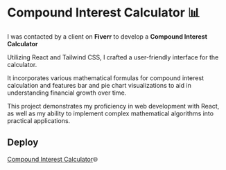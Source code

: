 # Compound Interest Calculator 📊
<p>I was contacted by a client on <b>Fiverr</b> to develop a <b>Compound Interest Calculator</b></p>
<p>Utilizing React and Tailwind CSS, I crafted a user-friendly interface for the calculator.</p>
<p>It incorporates various mathematical formulas for compound interest calculation and features bar and pie chart visualizations to aid in understanding financial growth over time.</p>
<p>This project demonstrates my proficiency in web development with React, as well as my ability to implement complex mathematical algorithms into practical applications.</p>  

## Deploy
<a href="https://compouned-interest-calculator.netlify.app" target="_blank">Compound Interest Calculator</a>🌐
